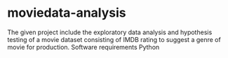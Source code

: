 # moviedata-analysis
The given project include the  exploratory data analysis and hypothesis testing of a movie dataset consisting of IMDB rating to suggest a genre of movie for production.
Software requirements
Python
